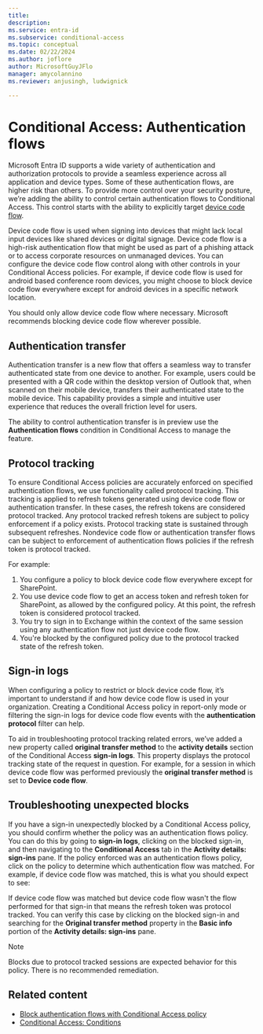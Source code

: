 ```yaml
---
title: 
description: 
ms.service: entra-id
ms.subservice: conditional-access
ms.topic: conceptual
ms.date: 02/22/2024
ms.author: joflore
author: MicrosoftGuyJFlo
manager: amycolannino
ms.reviewer: anjusingh, ludwignick

---
```

# Conditional Access: Authentication flows

Microsoft Entra ID supports a wide variety of authentication and authorization protocols to provide a seamless experience across all application and device types. Some of these authentication flows, are higher risk than others. To provide more control over your security posture, we’re adding the ability to control certain authentication flows to Conditional Access. This control starts with the ability to explicitly target [device code flow](../../identity-platform/v2-oauth2-device-code.md).

Device code flow is used when signing into devices that might lack local input devices like shared devices or digital signage. Device code flow is a high-risk authentication flow that might be used as part of a phishing attack or to access corporate resources on unmanaged devices. You can configure the device code flow control along with other controls in your Conditional Access policies. For example, if device code flow is used for android based conference room devices, you might choose to block device code flow everywhere except for android devices in a specific network location. 

You should only allow device code flow where necessary. Microsoft recommends blocking device code flow wherever possible.

## Authentication transfer

Authentication transfer is a new flow that offers a seamless way to transfer authenticated state from one device to another. For example, users could be presented with a QR code within the desktop version of Outlook that, when scanned on their mobile device, transfers their authenticated state to the mobile device. This capability provides a simple and intuitive user experience that reduces the overall friction level for users.  

The ability to control authentication transfer is in preview use the **Authentication flows** condition in Conditional Access to manage the feature.

## Protocol tracking 

To ensure Conditional Access policies are accurately enforced on specified authentication flows, we use functionality called protocol tracking. This tracking is applied to refresh tokens generated using device code flow or authentication transfer. In these cases, the refresh tokens are considered protocol tracked. Any protocol tracked refresh tokens are subject to policy enforcement if a policy exists. Protocol tracking state is sustained through subsequent refreshes. Nondevice code flow or authentication transfer flows can be subject to enforcement of authentication flows policies if the refresh token is protocol tracked.  

For example: 

1. You configure a policy to block device code flow everywhere except for SharePoint. 
1. You use device code flow to get an access token and refresh token for SharePoint, as allowed by the configured policy. At this point, the refresh token is considered protocol tracked. 
1. You try to sign in to Exchange within the context of the same session using any authentication flow not just device code flow. 
1. You're blocked by the configured policy due to the protocol tracked state of the refresh token.  

## Sign-in logs  

When configuring a policy to restrict or block device code flow, it’s important to understand if and how device code flow is used in your organization. Creating a Conditional Access policy in report-only mode or filtering the sign-in logs for device code flow events with the **authentication protocol** filter can help.

To aid in troubleshooting protocol tracking related errors, we’ve added a new property called **original transfer method** to the **activity details** section of the Conditional Access **sign-in logs**. This property displays the protocol tracking state of the request in question. For example, for a session in which device code flow was performed previously the **original transfer method** is set to **Device code flow**.

## Troubleshooting unexpected blocks 

If you have a sign-in unexpectedly blocked by a Conditional Access policy, you should confirm whether the policy was an authentication flows policy. You can do this by going to **sign-in logs**, clicking on the blocked sign-in, and then navigating to the **Conditional Access** tab in the **Activity details: sign-ins** pane. If the policy enforced was an authentication flows policy, click on the policy to determine which authentication flow was matched. For example, if device code flow was matched, this is what you should expect to see:  

If device code flow was matched but device code flow wasn't the flow performed for that sign-in that means the refresh token was protocol tracked. You can verify this case by clicking on the blocked sign-in and searching for the **Original transfer method** property in the **Basic info** portion of the **Activity details: sign-ins** pane.

> [!NOTE]
> Blocks due to protocol tracked sessions are expected behavior for this policy. There is no recommended remediation.  

## Related content

- [Block authentication flows with Conditional Access policy](how-to-policy-authentication-flows.md)
- [Conditional Access: Conditions](concept-conditional-access-conditions.md)
